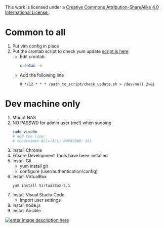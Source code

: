 This work is licensed under a [Creative Commons Attribution-ShareAlike 4.0 International License ](http://creativecommons.org/licenses/by-sa/4.0/).

# Common to all
1. Put vim config in place
2. Put the crontab script to check yum update [script is here](https://github.com/Elgolfin/Blog/blob/master/posts/assets/bash/check-update.md)
   * Edit crontab
     ```bash
     crontab -e
     ```
   * Add the following line
     ```text
     0 */12 * * * /path_to_script/check_update.sh > /dev/null 2>&1
     ```

# Dev machine only
1. Mount NAS
2. NO PASSWD for admin user (me!) when sudoing
   ``` bash
   sudo visudo
   # Add the line:
   # <username> ALL=(ALL) NOPASSWD: ALL
   ```
3. Install Chrome
4. Ensure Development Tools have been installed
5. Install Git
   * yum install git
   * configure (user/authentication/config)
5. Install VirtualBox
   ```
   yum install VirtualBox-5.1
   ```
6. Install Visual Studio Code
   * Import user settings
7. Install node.js
8. Install Ansible


[![enter image description here](https://i.creativecommons.org/l/by-sa/4.0/80x15.png) ](http://creativecommons.org/licenses/by-sa/4.0/)